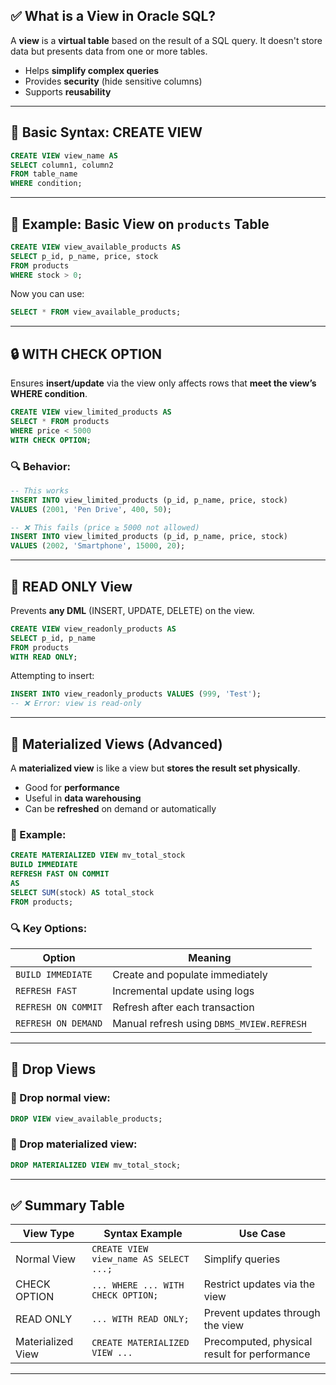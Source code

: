 ## ✅ **What is a View in Oracle SQL?**

A **view** is a **virtual table** based on the result of a SQL query. It doesn't store data but presents data from one or more tables.

* Helps **simplify complex queries**
* Provides **security** (hide sensitive columns)
* Supports **reusability**

---

## 🧱 **Basic Syntax: CREATE VIEW**

```sql
CREATE VIEW view_name AS
SELECT column1, column2
FROM table_name
WHERE condition;
```

---

## 📘 **Example: Basic View on `products` Table**

```sql
CREATE VIEW view_available_products AS
SELECT p_id, p_name, price, stock
FROM products
WHERE stock > 0;
```

Now you can use:

```sql
SELECT * FROM view_available_products;
```

---

## 🔒 **WITH CHECK OPTION**

Ensures **insert/update** via the view only affects rows that **meet the view’s WHERE condition**.

```sql
CREATE VIEW view_limited_products AS
SELECT * FROM products
WHERE price < 5000
WITH CHECK OPTION;
```

### 🔍 Behavior:

```sql
-- This works
INSERT INTO view_limited_products (p_id, p_name, price, stock)
VALUES (2001, 'Pen Drive', 400, 50);

-- ❌ This fails (price ≥ 5000 not allowed)
INSERT INTO view_limited_products (p_id, p_name, price, stock)
VALUES (2002, 'Smartphone', 15000, 20);
```

---

## 🛑 **READ ONLY View**

Prevents **any DML** (INSERT, UPDATE, DELETE) on the view.

```sql
CREATE VIEW view_readonly_products AS
SELECT p_id, p_name
FROM products
WITH READ ONLY;
```

Attempting to insert:

```sql
INSERT INTO view_readonly_products VALUES (999, 'Test');
-- ❌ Error: view is read-only
```

---

## 🔁 **Materialized Views** (Advanced)

A **materialized view** is like a view but **stores the result set physically**.

* Good for **performance**
* Useful in **data warehousing**
* Can be **refreshed** on demand or automatically

### 🔧 Example:

```sql
CREATE MATERIALIZED VIEW mv_total_stock
BUILD IMMEDIATE
REFRESH FAST ON COMMIT
AS
SELECT SUM(stock) AS total_stock
FROM products;
```

### 🔍 Key Options:

| Option              | Meaning                                   |
| ------------------- | ----------------------------------------- |
| `BUILD IMMEDIATE`   | Create and populate immediately           |
| `REFRESH FAST`      | Incremental update using logs             |
| `REFRESH ON COMMIT` | Refresh after each transaction            |
| `REFRESH ON DEMAND` | Manual refresh using `DBMS_MVIEW.REFRESH` |

---

## 🧹 **Drop Views**

### 🔻 Drop normal view:

```sql
DROP VIEW view_available_products;
```

### 🔻 Drop materialized view:

```sql
DROP MATERIALIZED VIEW mv_total_stock;
```

---

## ✅ Summary Table

| View Type         | Syntax Example                         | Use Case                                     |
| ----------------- | -------------------------------------- | -------------------------------------------- |
| Normal View       | `CREATE VIEW view_name AS SELECT ...;` | Simplify queries                             |
| CHECK OPTION      | `... WHERE ... WITH CHECK OPTION;`     | Restrict updates via the view                |
| READ ONLY         | `... WITH READ ONLY;`                  | Prevent updates through the view             |
| Materialized View | `CREATE MATERIALIZED VIEW ...`         | Precomputed, physical result for performance |

---
